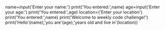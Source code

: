 name=input('Enter your name:')
print('You entered:',name)
age=input('Enter your age:')
print('You entered:',age)
location=('Enter your location')
print('You entered:',name)
print('Welcome to weekly code challenge!')
print('Hello'(name),'you are'(age),'years old and live in'(location))
